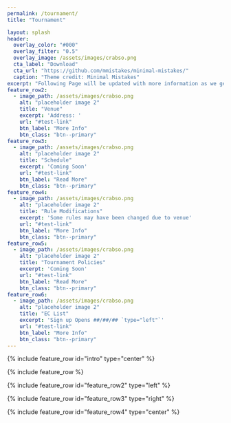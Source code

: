 ```yaml
---
permalink: /tournament/
title: "Tournament"

layout: splash
header:
  overlay_color: "#000"
  overlay_filter: "0.5"
  overlay_image: /assets/images/crabso.png
  cta_label: "Download"
  cta_url: "https://github.com/mmistakes/minimal-mistakes/"
  caption: "Theme credit: Minimal Mistakes"
excerpt: "Following Page will be updated with more information as we get closer to the tournament."
feature_row2:
  - image_path: /assets/images/crabso.png
    alt: "placeholder image 2"
    title: "Venue"
    excerpt: 'Address: '
    url: "#test-link"
    btn_label: "More Info"
    btn_class: "btn--primary"
feature_row3:
  - image_path: /assets/images/crabso.png
    alt: "placeholder image 2"
    title: "Schedule"
    excerpt: 'Coming Soon'
    url: "#test-link"
    btn_label: "Read More"
    btn_class: "btn--primary"
feature_row4:
  - image_path: /assets/images/crabso.png
    alt: "placeholder image 2"
    title: "Rule Modifications"
    excerpt: 'Some rules may have been changed due to venue'
    url: "#test-link"
    btn_label: "More Info"
    btn_class: "btn--primary"
feature_row5:
  - image_path: /assets/images/crabso.png
    alt: "placeholder image 2"
    title: "Tournament Policies"
    excerpt: 'Coming Soon'
    url: "#test-link"
    btn_label: "Read More"
    btn_class: "btn--primary"
feature_row6:
  - image_path: /assets/images/crabso.png
    alt: "placeholder image 2"
    title: "EC List"
    excerpt: 'Sign up Opens ##/##/## `type="left"`'
    url: "#test-link"
    btn_label: "More Info"
    btn_class: "btn--primary"
---
```



{% include feature_row id="intro" type="center" %}

{% include feature_row %}

{% include feature_row id="feature_row2" type="left" %}

{% include feature_row id="feature_row3" type="right" %}

{% include feature_row id="feature_row4" type="center" %}